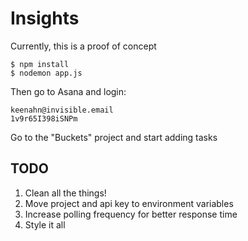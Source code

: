 # Insights

Currently, this is a proof of concept

```
$ npm install
$ nodemon app.js
```

Then go to Asana and login:

```
keenahn@invisible.email
1v9r65I398iSNPm
```

Go to the "Buckets" project and start adding tasks

## TODO
1. Clean all the things!
2. Move project and api key to environment variables
3. Increase polling frequency for better response time
4. Style it all
